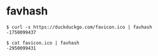 # favhash
```console
$ curl -s https://duckduckgo.com/favicon.ico | favhash
-1750099437

$ cat favicon.ico | favhash
-2950099431
```
